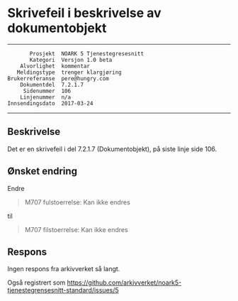 Skrivefeil i beskrivelse av dokumentobjekt
==========================================

 ------------------  ---------------------------------
           Prosjekt  NOARK 5 Tjenestegresesnitt
           Kategori  Versjon 1.0 beta
        Alvorlighet  kommentar
       Meldingstype  trenger klargjøring
    Brukerreferanse  pere@hungry.com
        Dokumentdel  7.2.1.7
         Sidenummer  106
        Linjenummer  n/a
    Innsendingsdato  2017-03-24
 ------------------  ---------------------------------

Beskrivelse
-----------

Det er en skrivefeil i del 7.2.1.7 (Dokumentobjekt), på siste linje
side 106.

Ønsket endring
--------------

Endre 

> M707 fulstoerrelse: Kan ikke endres

til

> M707 filstoerrelse: Kan ikke endres

Respons
-------

Ingen respons fra arkivverket så langt.

Også registrert som
https://github.com/arkivverket/noark5-tjenestegrensesnitt-standard/issues/5
